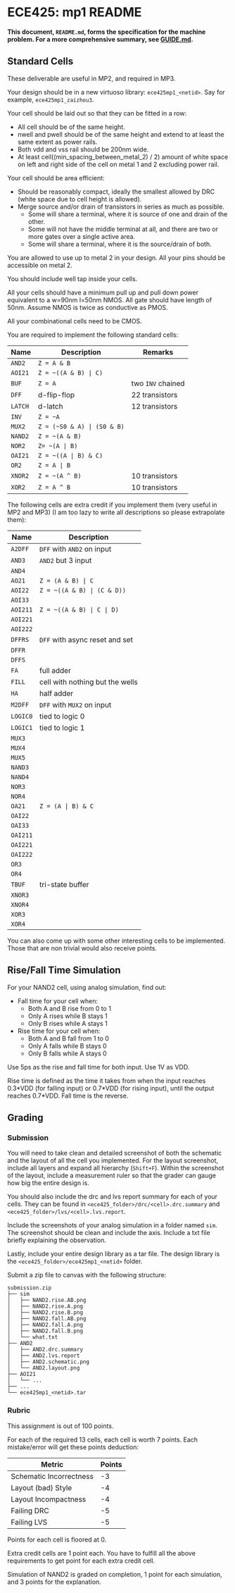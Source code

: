 # ECE425: mp1 README

**This document, `README.md`, forms the specification for the machine problem. For a more comprehensive summary, see [GUIDE.md](./GUIDE.md).**

## Standard Cells

These deliverable are useful in MP2, and required in MP3. 

Your design should be in a new virtuoso library: `ece425mp1_<netid>`. Say for example, `ece425mp1_zaizhou3`.

Your cell should be laid out so that they can be fitted in a row:
- All cell should be of the same height.
- nwell and pwell should be of the same height and extend to at least the same extent as power rails.
- Both vdd and vss rail should be 200nm wide.
- At least ceil((min_spacing_between_metal_2) / 2) amount of white space
  on left and right side of the cell on metal 1 and 2 excluding power rail.

Your cell should be area efficient:
- Should be reasonably compact, ideally the smallest allowed by DRC (white space due to cell height is allowed).
- Merge source and/or drain of transistors in series as much as possible.
  - Some will share a terminal, where it is source of one and drain of the other.
  - Some will not have the middle terminal at all, and there are two or more gates over a single active area.
  - Some will share a terminal, where it is the source/drain of both.

You are allowed to use up to metal 2 in your design. All your pins should be accessible on metal 2.

You should include well tap inside your cells.

All your cells should have a minimum pull up and pull down power equivalent to a w=90nm l=50nm NMOS.
All gate should have length of 50nm. Assume NMOS is twice as conductive as PMOS.

All your combinational cells need to be CMOS.

You are required to implement the following standard cells:

| Name      | Description | Remarks |
|---|---|---|
|`AND2`     | `Z = A & B`                       | |
|`AOI21`    | `Z = ~((A & B) \| C)`             | |
|`BUF`      | `Z = A`                           | two `INV` chained |
|`DFF`      | d-flip-flop                       | 22 transistors |
|`LATCH`    | d-latch                           | 12 transistors |
|`INV`      | `Z = ~A`                          | |
|`MUX2`     | `Z = (~S0 & A) \| (S0 & B)`       | |
|`NAND2`    | `Z = ~(A & B)`                    | |
|`NOR2`     | `Z= ~(A \| B)`                    | |
|`OAI21`    | `Z = ~((A \| B) & C)`             | |
|`OR2`      | `Z = A \| B`                      | |
|`XNOR2`    | `Z = ~(A ^ B)`                    | 10 transistors |
|`XOR2`     | `Z = A ^ B`                       | 10 transistors |

The following cells are extra credit if you implement them (very useful in MP2 and MP3)
(I am too lazy to write all descriptions so please extrapolate them):

| Name      | Description |
|---|---|
|`A2DFF`    | `DFF` with `AND2` on input        |
|`AND3`     | `AND2` but 3 input                |
|`AND4`     |                                   |
|`AO21`     | `Z = (A & B) \| C`                |
|`AOI22`    | `Z = ~((A & B) \| (C & D))`       |
|`AOI33`    |                                   |
|`AOI211`   | `Z = ~((A & B) \| C \| D)`        |
|`AOI221`   |                                   |
|`AOI222`   |                                   |
|`DFFRS`    | `DFF` with async reset and set    |
|`DFFR`     |                                   |
|`DFFS`     |                                   |
|`FA`       | full adder                        |
|`FILL`     | cell with nothing but the wells   |
|`HA`       | half adder                        |
|`M2DFF`    | `DFF` with `MUX2` on input        |
|`LOGIC0`   | tied to logic 0                   |
|`LOGIC1`   | tied to logic 1                   |
|`MUX3`     |                                   |
|`MUX4`     |                                   |
|`MUX5`     |                                   |
|`NAND3`    |                                   |
|`NAND4`    |                                   |
|`NOR3`     |                                   |
|`NOR4`     |                                   |
|`OA21`     | `Z = (A \| B) & C`                |
|`OAI22`    |                                   |
|`OAI33`    |                                   |
|`OAI211`   |                                   |
|`OAI221`   |                                   |
|`OAI222`   |                                   |
|`OR3`      |                                   |
|`OR4`      |                                   |
|`TBUF`     | tri-state buffer                  |
|`XNOR3`    |                                   |
|`XNOR4`    |                                   |
|`XOR3`     |                                   |
|`XOR4`     |                                   |

You can also come up with some other interesting cells to be implemented. Those that are non trivial would also receive points.

## Rise/Fall Time Simulation

For your NAND2 cell, using analog simulation, find out:
- Fall time for your cell when:
  - Both A and B rise from 0 to 1
  - Only A rises while B stays 1
  - Only B rises while A stays 1
- Rise time for your cell when:
  - Both A and B fall from 1 to 0
  - Only A falls while B stays 0
  - Only B falls while A stays 0

Use 5ps as the rise and fall time for both input. Use 1V as VDD.

Rise time is defined as the time it takes from when the input reaches 0.3\*VDD (for falling input) or 0.7\*VDD (for rising input),
until the output reaches 0.7\*VDD.
Fall time is the reverse.

## Grading

### Submission

You will need to take clean and detailed screenshot of both the schematic and the layout of all the cell you implemented.
For the layout screenshot, include all layers and expand all hierarchy (`Shift+F`).
Within the screenshot of the layout, include a measurement ruler so that the grader can gauge how big the entire design is.

You should also include the drc and lvs report summary for each of your cells. They can be found in `<ece425_folder>/drc/<cell>.drc.summary`
and `<ece425_folder>/lvs/<cell>.lvs.report`.

Include the screenshots of your analog simulation in a folder named `sim`. The screenshot should be clean and include the axis.
Include a txt file briefly explaining the observation. 

Lastly, include your entire design library as a tar file. The design library is the `<ece425_folder>/ece425mp1_<netid>` folder.

Submit a zip file to canvas with the following structure:

```
submission.zip
├── sim
│   ├── NAND2.rise.AB.png
│   ├── NAND2.rise.A.png
│   ├── NAND2.rise.B.png
│   ├── NAND2.fall.AB.png
│   ├── NAND2.fall.A.png
│   ├── NAND2.fall.B.png
│   └── what.txt
├── AND2
│   ├── AND2.drc.summary
│   ├── AND2.lvs.report
│   ├── AND2.schematic.png
│   └── AND2.layout.png
├── AOI21
│   └── ...
├── ...
└── ece425mp1_<netid>.tar
```

### Rubric

This assignment is out of 100 points.

For each of the required 13 cells, each cell is worth 7 points.
Each mistake/error will get these points deduction:

| Metric                   | Points |
|---|---|
| Schematic Incorrectness  | -3     |
| Layout (bad) Style       | -4     |
| Layout Incompactness     | -4     |
| Failing DRC              | -5     |
| Failing LVS              | -5     |

Points for each cell is floored at 0.

Extra credit cells are 1 point each.
You have to fulfill all the above requirements to get point for each extra credit cell.

Simulation of NAND2 is graded on completion, 1 point for each simulation, and 3 points for the explanation. 
